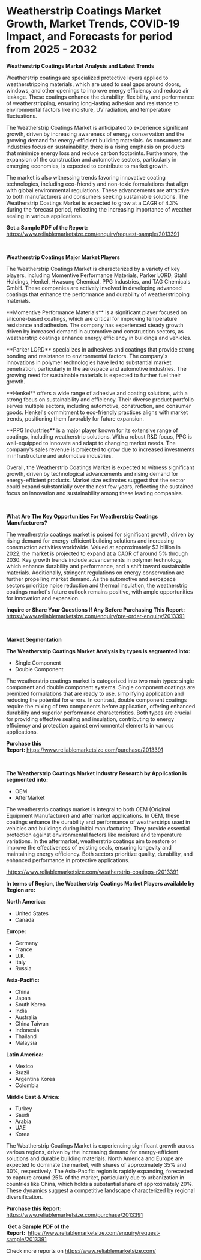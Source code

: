 <p><h1>Weatherstrip Coatings Market Growth, Market Trends, COVID-19 Impact, and Forecasts for period from 2025 - 2032</h1></p><p><strong>Weatherstrip Coatings Market Analysis and Latest Trends</strong></p>
<p><p>Weatherstrip coatings are specialized protective layers applied to weatherstripping materials, which are used to seal gaps around doors, windows, and other openings to improve energy efficiency and reduce air leakage. These coatings enhance the durability, flexibility, and performance of weatherstripping, ensuring long-lasting adhesion and resistance to environmental factors like moisture, UV radiation, and temperature fluctuations.</p><p>The Weatherstrip Coatings Market is anticipated to experience significant growth, driven by increasing awareness of energy conservation and the growing demand for energy-efficient building materials. As consumers and industries focus on sustainability, there is a rising emphasis on products that minimize energy loss and reduce carbon footprints. Furthermore, the expansion of the construction and automotive sectors, particularly in emerging economies, is expected to contribute to market growth.</p><p>The market is also witnessing trends favoring innovative coating technologies, including eco-friendly and non-toxic formulations that align with global environmental regulations. These advancements are attractive to both manufacturers and consumers seeking sustainable solutions. The Weatherstrip Coatings Market is expected to grow at a CAGR of 4.3% during the forecast period, reflecting the increasing importance of weather sealing in various applications.</p></p>
<p><strong>Get a Sample PDF of the Report:&nbsp;</strong> <a href="https://www.reliablemarketsize.com/enquiry/request-sample/2013391?utm_campaign=3104&utm_medium=2&utm_source=Github&utm_content=ia&utm_term=01042025&utm_id=weatherstrip-coatings">https://www.reliablemarketsize.com/enquiry/request-sample/2013391</a></p>
<p>&nbsp;</p>
<p><strong>Weatherstrip Coatings Major Market Players</strong></p>
<p><p>The Weatherstrip Coatings Market is characterized by a variety of key players, including Momentive Performance Materials, Parker LORD, Stahl Holdings, Henkel, Hwasung Chemical, PPG Industries, and TAG Chemicals GmbH. These companies are actively involved in developing advanced coatings that enhance the performance and durability of weatherstripping materials.</p><p>**Momentive Performance Materials** is a significant player focused on silicone-based coatings, which are critical for improving temperature resistance and adhesion. The company has experienced steady growth driven by increased demand in automotive and construction sectors, as weatherstrip coatings enhance energy efficiency in buildings and vehicles.</p><p>**Parker LORD** specializes in adhesives and coatings that provide strong bonding and resistance to environmental factors. The company's innovations in polymer technologies have led to substantial market penetration, particularly in the aerospace and automotive industries. The growing need for sustainable materials is expected to further fuel their growth.</p><p>**Henkel** offers a wide range of adhesive and coating solutions, with a strong focus on sustainability and efficiency. Their diverse product portfolio serves multiple sectors, including automotive, construction, and consumer goods. Henkel's commitment to eco-friendly practices aligns with market trends, positioning them favorably for future expansion.</p><p>**PPG Industries** is a major player known for its extensive range of coatings, including weatherstrip solutions. With a robust R&D focus, PPG is well-equipped to innovate and adapt to changing market needs. The company's sales revenue is projected to grow due to increased investments in infrastructure and automotive industries.</p><p>Overall, the Weatherstrip Coatings Market is expected to witness significant growth, driven by technological advancements and rising demand for energy-efficient products. Market size estimates suggest that the sector could expand substantially over the next few years, reflecting the sustained focus on innovation and sustainability among these leading companies.</p></p>
<p>&nbsp;</p>
<p><strong>What Are The Key Opportunities For Weatherstrip Coatings Manufacturers?</strong></p>
<p><p>The weatherstrip coatings market is poised for significant growth, driven by rising demand for energy-efficient building solutions and increasing construction activities worldwide. Valued at approximately $3 billion in 2022, the market is projected to expand at a CAGR of around 5% through 2030. Key growth trends include advancements in polymer technology, which enhance durability and performance, and a shift toward sustainable materials. Additionally, stringent regulations on energy conservation are further propelling market demand. As the automotive and aerospace sectors prioritize noise reduction and thermal insulation, the weatherstrip coatings market's future outlook remains positive, with ample opportunities for innovation and expansion.</p></p>
<p><strong>Inquire or Share Your Questions If Any Before Purchasing This Report:</strong> <a href="https://www.reliablemarketsize.com/enquiry/pre-order-enquiry/2013391?utm_campaign=3104&utm_medium=2&utm_source=Github&utm_content=ia&utm_term=01042025&utm_id=weatherstrip-coatings">https://www.reliablemarketsize.com/enquiry/pre-order-enquiry/2013391</a></p>
<p>&nbsp;</p>
<p><strong>Market Segmentation</strong></p>
<p><strong>The Weatherstrip Coatings Market Analysis by types is segmented into:</strong></p>
<p><ul><li>Single Component</li><li>Double Component</li></ul></p>
<p><p>The weatherstrip coatings market is categorized into two main types: single component and double component systems. Single component coatings are premixed formulations that are ready to use, simplifying application and reducing the potential for errors. In contrast, double component coatings require the mixing of two components before application, offering enhanced durability and superior performance characteristics. Both types are crucial for providing effective sealing and insulation, contributing to energy efficiency and protection against environmental elements in various applications.</p></p>
<p><strong>Purchase this Report:&nbsp;</strong><a href="https://www.reliablemarketsize.com/purchase/2013391?utm_campaign=3104&utm_medium=2&utm_source=Github&utm_content=ia&utm_term=01042025&utm_id=weatherstrip-coatings">https://www.reliablemarketsize.com/purchase/2013391</a></p>
<p>&nbsp;</p>
<p><strong>The Weatherstrip Coatings Market Industry Research by Application is segmented into:</strong></p>
<p><ul><li>OEM</li><li>AfterMarket</li></ul></p>
<p><p>The weatherstrip coatings market is integral to both OEM (Original Equipment Manufacturer) and aftermarket applications. In OEM, these coatings enhance the durability and performance of weatherstrips used in vehicles and buildings during initial manufacturing. They provide essential protection against environmental factors like moisture and temperature variations. In the aftermarket, weatherstrip coatings aim to restore or improve the effectiveness of existing seals, ensuring longevity and maintaining energy efficiency. Both sectors prioritize quality, durability, and enhanced performance in protective applications.</p></p>
<p><a href="https://www.reliablemarketsize.com/weatherstrip-coatings-r2013391?utm_campaign=3104&utm_medium=2&utm_source=Github&utm_content=ia&utm_term=01042025&utm_id=weatherstrip-coatings">&nbsp;https://www.reliablemarketsize.com/weatherstrip-coatings-r2013391</a></p>
<p><strong>In terms of Region, the Weatherstrip Coatings Market Players available by Region are:</strong></p>
<p>
    <p> <strong> North America: </strong>
        <ul>
            <li>United States</li>
            <li>Canada</li>
        </ul>
        </p> 
    <p> <strong> Europe: </strong>
        <ul>
            <li>Germany</li>
            <li>France</li>
            <li>U.K.</li>
            <li>Italy</li>
            <li>Russia</li>
        </ul>
        </p> 
    <p> <strong> Asia-Pacific: </strong>
        <ul>
            <li>China</li>
            <li>Japan</li>
            <li>South Korea</li>
            <li>India</li>
            <li>Australia</li>
            <li>China Taiwan</li>
            <li>Indonesia</li>
            <li>Thailand</li>
            <li>Malaysia</li>
        </ul>
        </p> 
    <p> <strong> Latin America: </strong>
        <ul>
            <li>Mexico</li>
            <li>Brazil</li>
            <li>Argentina Korea</li>
            <li>Colombia</li>
        </ul>
        </p> 
    <p> <strong> Middle East & Africa: </strong>
        <ul>
            <li>Turkey</li>
            <li>Saudi</li>
            <li>Arabia</li>
            <li>UAE</li>
            <li>Korea</li>
        </ul>
    </p>
    </p>
<p><p>The Weatherstrip Coatings Market is experiencing significant growth across various regions, driven by the increasing demand for energy-efficient solutions and durable building materials. North America and Europe are expected to dominate the market, with shares of approximately 35% and 30%, respectively. The Asia-Pacific region is rapidly expanding, forecasted to capture around 25% of the market, particularly due to urbanization in countries like China, which holds a substantial share of approximately 20%. These dynamics suggest a competitive landscape characterized by regional diversification.</p></p>
<p><strong>Purchase this Report: </strong><a href="https://www.reliablemarketsize.com/purchase/2013391?utm_campaign=3104&utm_medium=2&utm_source=Github&utm_content=ia&utm_term=01042025&utm_id=weatherstrip-coatings">https://www.reliablemarketsize.com/purchase/2013391</a></p>
<p>&nbsp;<strong>Get a Sample PDF of the Report:&nbsp;&nbsp;</strong><a href="https://www.reliablemarketsize.com/enquiry/request-sample/2013391?utm_campaign=3104&utm_medium=2&utm_source=Github&utm_content=ia&utm_term=01042025&utm_id=weatherstrip-coatings">https://www.reliablemarketsize.com/enquiry/request-sample/2013391</a></p>
<p><strong></strong></p>
<p>Check more reports on <a href="https://www.reliablemarketsize.com/?utm_campaign=3104&utm_medium=2&utm_source=Github&utm_content=ia&utm_term=01042025&utm_id=weatherstrip-coatings">https://www.reliablemarketsize.com/</a></p>
